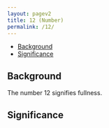 ```yaml
---
layout: pagev2
title: 12 (Number)
permalink: /12/
---
```

- [Background](#background)
- [Significance](#significance)

## Background

The number 12 signifies fullness.

## Significance
